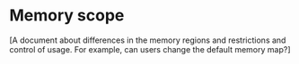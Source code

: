 # Memory scope

[A document about differences in the memory regions and restrictions and control of usage. For example, can users change the default memory map?]
